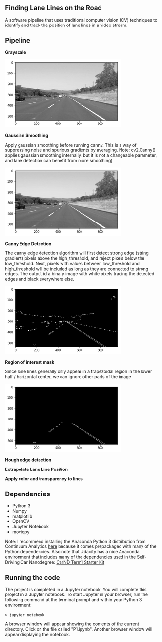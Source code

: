 ## Finding Lane Lines on the Road
A software pipeline that uses traditional computer vision (CV) techniques to identify and track the position of lane lines in a video stream. 


## Pipeline

**Grayscale** 

![greyscale](greyscale.png)

**Gaussian Smoothing**

Apply gaussian smoothing before running canny. This is a way of suppressing noise and spurious gradients by averaging. Note: cv2.Canny() applies gaussian smoothing internally, but it is not a changeable parameter, and lane detection can benefit from more smoothing)

![gaussian blur](gaussianblur_grey.png)

**Canny Edge Detection**

The canny edge detection algorithm will first detect strong edge (string gradient) pixels above the high_threshold, and reject pixels below the low_threshold. Next, pixels with values between low_threshold and high_threshold will be included as long as they are connected to strong edges. The output id a binary image with white pixels tracing the detected edges and black everywhere else. 

![canny](canny.png)

**Region of interest mask**

Since lane lines generally only appear in a trapezoidal region in the lower half / horizontal center, we can ignore other parts of the image

![mask](masked.png)

**Hough edge detection**

**Extrapolate Lane Line Position**

**Apply color and transparency to lines**





## Dependencies 
* Python 3
* Numpy
* matplotlib
* OpenCV
* Jupyter Notebook
* moviepy

Note: I recommend installing the Anaconda Python 3 distribution from Continuum Analytics <A HREF="https://www.continuum.io/downloads" target="_blank">here</A> because it comes prepackaged with many of the Python dependencies. Also note that Udacity has a nice Anaconda environment that includes many of the dependencies used in the Self-Driving Car Nanodegree: [CarND Term1 Starter Kit](https://github.com/udacity/CarND-Term1-Starter-Kit/blob/master/README.md)

## Running the code 
The project is completed in a Jupyter notebook. 
You will complete this project in a Jupyter notebook. To start Jupyter in your browser, run the following command at the terminal prompt and within your Python 3 environment:

`> jupyter notebook`

A browser window will appear showing the contents of the current directory.  Click on the file called "P1.ipynb".  Another browser window will appear displaying the notebook. 
